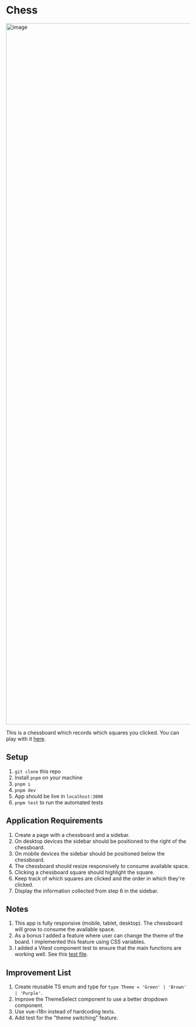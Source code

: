 # Chess

<img width="1918" alt="image" src="https://github.com/albertpratomo/chess/assets/25815584/9abb7240-50b8-4757-a07b-e551d19708cc">

This is a chessboard which records which squares you clicked. You can play with it [here](https://chessbert.vercel.app/).

## Setup

1. `git clone` this repo
1. Install `pnpm` on your machine
1. `pnpm i`
1. `pnpm dev`
1. App should be live in `localhost:3000`
1. `pnpm test` to run the automated tests

## Application Requirements

1. Create a page with a chessboard and a sidebar.
1. On desktop devices the sidebar should be positioned to the right of the chessboard.
1. On mobile devices the sidebar should be positioned below the chessboard.
1. The chessboard should resize responsively to consume available space.
1. Clicking a chessboard square should highlight the square.
1. Keep track of which squares are clicked and the order in which they're clicked.
1. Display the information collected from step 6 in the sidebar.

## Notes

1. This app is fully responsive (mobile, tablet, desktop). The chessboard will grow to consume the available space.
1. As a bonus I added a feature where user can change the theme of the board. I implemented this feature using CSS variables.
1. I added a Vitest component test to ensure that the main functions are working well. See this [test file](https://github.com/albertpratomo/chess/blob/main/pages/index.test.ts).

## Improvement List

1. Create reusable TS enum and type for `type Theme = 'Green' | 'Brown' | 'Purple'`.
1. Improve the ThemeSelect component to use a better dropdown component.
1. Use vue-i18n instead of hardcoding texts.
1. Add test for the "theme switching" feature.
